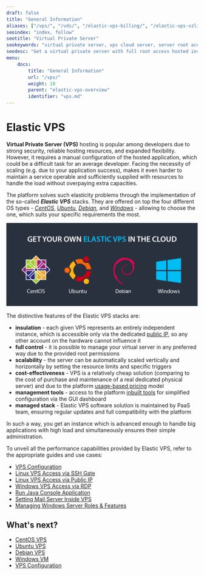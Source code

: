```yaml
---
draft: false
title: "General Information"
aliases: ["/vps/", "/vds/", "/elastic-vps-billing/", "/elastic-vps-vzlinux/", "/virtuozzo-elastic-hosting-platform/"]
seoindex: "index, follow"
seotitle: "Virtual Private Server"
seokeywords: "virtual private server, vps cloud server, server root access hosting, vps paas, vps environment hosting, vps root access hosting, isolated virtual private server, vps full root access, vps environment, vps root permission, elastic vps"
seodesc: "Get a virtual private server with full root access hosted inside the platform. Launch secure and fully configurable environment on top of CentOS, Ubuntu, Debian, or Windows VPS instances."
menu:
    docs:
        title: "General Information"
        url: "/vps/"
        weight: 10
        parent: "elastic-vps-overview"
        identifier: "vps.md"
---
```


# Elastic VPS

**Virtual Private Server (VPS)** hosting is popular among developers due to strong security, reliable hosting resources, and expanded flexibility. However, it requires a manual configuration of the hosted application, which could be a difficult task for an average developer. Facing the necessity of scaling (e.g. due to your application success), makes it even harder to maintain a service operable and sufficiently supplied with resources to handle the load without overpaying extra capacities.

The platform solves such elasticity problems through the implementation of the so-called ***Elastic VPS*** stacks. They are offered on top the four different OS types - *[CentOS](/vps-centos/)*, *[Ubuntu](/vps-ubuntu/)*, *[Debian](/debian-vps/)*, and *[Windows](/win-vm/)* - allowing to choose the one, which suits your specific requirements the most.

![elastic VPS](01-elastic-vps.png)

The distinctive features of the Elastic VPS stacks are:

* **insulation** - each given VPS represents an entirely independent instance, which is accessible only via the dedicated [public IP](/public-ip/), so any other account on the hardware cannot influence it
* **full control** - it is possible to manage your virtual server in any preferred way due to the provided root permissions
* **scalability** - the server can be automatically scaled vertically and horizontally by setting the resource limits and specific triggers
* **cost-effectiveness** - VPS is a relatively cheap solution (comparing to the cost of purchase and maintenance of a real dedicated physical server) and due to the platform [usage-based pricing](/pricing-model/) model
* **management tools** - access to the platform [inbuilt tools](/vps-configuration/#elastic-vps-inbuilt-tools) for simplified configuration via the GUI dashboard
* **managed stack** - Elastic VPS software solution is maintained by PaaS team, ensuring regular updates and full compatibility with the platform

In such a way, you get an instance which is advanced enough to handle big applications with high load and simultaneously ensures their simple administration.

To unveil all the performance capabilities provided by Elastic VPS, refer to the appropriate guides and use cases:

* [VPS Configuration](/vps-configuration/)
* [Linux VPS Access via SSH Gate](/vps-ssh-gate/)
* [Linux VPS Access via Public IP](/vps-public-ip/)
* [Windows VPS Access via RDP](/win-rdp-access/)
* [Run Java Console Application](/standalone-application/)
* [Setting Mail Server Inside VPS](/adding-mail-server-vps/)
* [Managing Windows Server Roles & Features](/win-vps-roles-features/)


## What's next?

* [CentOS VPS](/vps-centos/)
* [Ubuntu VPS](/vps-ubuntu/)
* [Debian VPS](/debian-vps/)
* [Windows VM](/win-vm/)
* [VPS Configuration](/vps-configuration/)